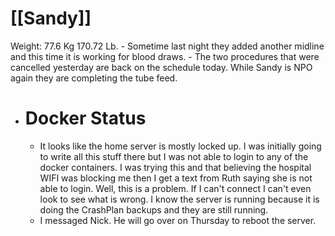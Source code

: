 # [[Sandy]]
Weight: 77.6 Kg 170.72 Lb.
	- Sometime last night they added another midline and this time it is working for blood draws.
	- The two procedures that were cancelled yesterday are back on the schedule today. While Sandy is NPO again they are completing the tube feed.
- # Docker Status
	- It looks like the home server is mostly locked up. I was initially going to write all this stuff there but I was not able to login to any of the docker containers. I was trying this and that believing the hospital WIFI was blocking me then I get a text from Ruth saying she is not able to login. Well, this is a problem. If I can't connect I can't even look to see what is wrong. I know the server is running because it is doing the CrashPlan backups and they are still running.
	- I messaged Nick. He will go over on Thursday to reboot the server.